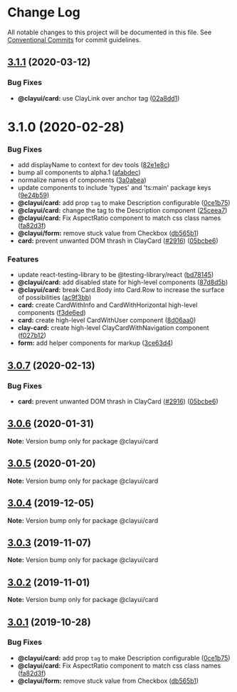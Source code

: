 # Change Log

All notable changes to this project will be documented in this file.
See [Conventional Commits](https://conventionalcommits.org) for commit guidelines.

## [3.1.1](https://github.com/liferay/clay/tree/master/packages/clay-card/compare/@clayui/card@3.1.0...@clayui/card@3.1.1) (2020-03-12)

### Bug Fixes

-   **@clayui/card:** use ClayLink over anchor tag ([02a8dd1](https://github.com/liferay/clay/tree/master/packages/clay-card/commit/02a8dd1))

# 3.1.0 (2020-02-28)

### Bug Fixes

-   add displayName to context for dev tools ([82e1e8c](https://github.com/liferay/clay/tree/master/packages/clay-card/commit/82e1e8c))
-   bump all components to alpha.1 ([afabdec](https://github.com/liferay/clay/tree/master/packages/clay-card/commit/afabdec))
-   normalize names of components ([3a0abea](https://github.com/liferay/clay/tree/master/packages/clay-card/commit/3a0abea))
-   update components to include 'types' and 'ts:main' package keys ([9e24b59](https://github.com/liferay/clay/tree/master/packages/clay-card/commit/9e24b59))
-   **@clayui/card:** add prop `tag` to make Description configurable ([0ce1b75](https://github.com/liferay/clay/tree/master/packages/clay-card/commit/0ce1b75))
-   **@clayui/card:** change the tag to the Description component ([25ceea7](https://github.com/liferay/clay/tree/master/packages/clay-card/commit/25ceea7))
-   **@clayui/card:** Fix AspectRatio component to match css class names ([fa82d3f](https://github.com/liferay/clay/tree/master/packages/clay-card/commit/fa82d3f))
-   **@clayui/form:** remove stuck value from Checkbox ([db565b1](https://github.com/liferay/clay/tree/master/packages/clay-card/commit/db565b1))
-   **card:** prevent unwanted DOM thrash in ClayCard ([#2916](https://github.com/liferay/clay/tree/master/packages/clay-card/issues/2916)) ([05bcbe6](https://github.com/liferay/clay/tree/master/packages/clay-card/commit/05bcbe6))

### Features

-   update react-testing-library to be @testing-library/react ([bd78145](https://github.com/liferay/clay/tree/master/packages/clay-card/commit/bd78145))
-   **@clayui/card:** add disabled state for high-level components ([87d8d5b](https://github.com/liferay/clay/tree/master/packages/clay-card/commit/87d8d5b))
-   **@clayui/card:** break Card.Body into Card.Row to increase the surface of possibilities ([ac9f3bb](https://github.com/liferay/clay/tree/master/packages/clay-card/commit/ac9f3bb))
-   **card:** create CardWithInfo and CardWithHorizontal high-level components ([f3de6ed](https://github.com/liferay/clay/tree/master/packages/clay-card/commit/f3de6ed))
-   **card:** create high-level CardWithUser component ([8d06aa0](https://github.com/liferay/clay/tree/master/packages/clay-card/commit/8d06aa0))
-   **clay-card:** create high-level ClayCardWithNavigation component ([f027b12](https://github.com/liferay/clay/tree/master/packages/clay-card/commit/f027b12))
-   **form:** add helper components for markup ([3ce63d4](https://github.com/liferay/clay/tree/master/packages/clay-card/commit/3ce63d4))

## [3.0.7](https://github.com/liferay/clay/tree/master/packages/clay-card/compare/@clayui/card@3.0.6...@clayui/card@3.0.7) (2020-02-13)

### Bug Fixes

-   **card:** prevent unwanted DOM thrash in ClayCard ([#2916](https://github.com/liferay/clay/tree/master/packages/clay-card/issues/2916)) ([05bcbe6](https://github.com/liferay/clay/tree/master/packages/clay-card/commit/05bcbe6))

## [3.0.6](https://github.com/liferay/clay/tree/master/packages/clay-card/compare/@clayui/card@3.0.3...@clayui/card@3.0.6) (2020-01-31)

**Note:** Version bump only for package @clayui/card

## [3.0.5](https://github.com/liferay/clay/tree/master/packages/clay-card/compare/@clayui/card@3.0.3...@clayui/card@3.0.5) (2020-01-20)

**Note:** Version bump only for package @clayui/card

## [3.0.4](https://github.com/liferay/clay/tree/master/packages/clay-card/compare/@clayui/card@3.0.3...@clayui/card@3.0.4) (2019-12-05)

**Note:** Version bump only for package @clayui/card

## [3.0.3](https://github.com/liferay/clay/tree/master/packages/clay-card/compare/@clayui/card@3.0.2...@clayui/card@3.0.3) (2019-11-07)

**Note:** Version bump only for package @clayui/card

## [3.0.2](https://github.com/liferay/clay/tree/master/packages/clay-card/compare/@clayui/card@3.0.1...@clayui/card@3.0.2) (2019-11-01)

**Note:** Version bump only for package @clayui/card

## [3.0.1](https://github.com/liferay/clay/tree/master/packages/clay-card/compare/@clayui/card@3.0.0...@clayui/card@3.0.1) (2019-10-28)

### Bug Fixes

-   **@clayui/card:** add prop `tag` to make Description configurable ([0ce1b75](https://github.com/liferay/clay/tree/master/packages/clay-card/commit/0ce1b75))
-   **@clayui/card:** Fix AspectRatio component to match css class names ([fa82d3f](https://github.com/liferay/clay/tree/master/packages/clay-card/commit/fa82d3f))
-   **@clayui/form:** remove stuck value from Checkbox ([db565b1](https://github.com/liferay/clay/tree/master/packages/clay-card/commit/db565b1))
